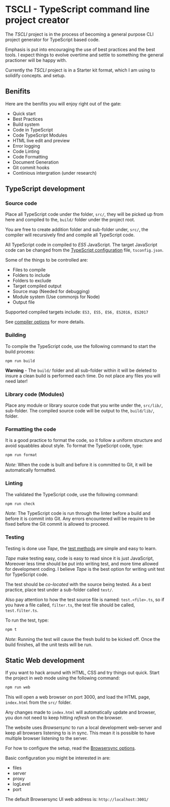 # TSCLI - TypeScript command line project creator

The _TSCLI_ project is in the process of becoming a general purpose CLI project generator for TypeScript based code.

Emphasis is put into encouraging the use of best practices and the best tools. I expect things to evolve overtime and settle to something the general practioner will be happy with.

Currently the _TSCLI_ project is in a Starter kit format, which I am using to solidify concepts. and setup.

## Benifits

Here are the benifits you will enjoy right out of the gate:

* Quick start
* Best Practices
* Build system
* Code in TypeScript
* Code TypeScript Modules
* HTML live edit and preview
* Error logging
* Code Linting
* Code Formatting
* Document Generation
* Git commit hooks
* Continious intergration (under research)

## TypeScript development

### Source code

Place all TypeScript code under the folder, `src/`, they will be picked up from here and compiled to the, `build/` folder under the project root.

You are free to create addition folder and sub-folder under, `src/`, the compiler will recursively find and compile all TypeScript code.

All TypeScript code in compiled to _ES5_ JavaScript. The target JavaScript code can be changed from the [TypeScript configuration](https://www.typescriptlang.org/docs/handbook/tsconfig-json.html) file, `tsconfig.json`.

Some of the things to be controlled are:

* Files to compile
* Folders to include
* Folders to exclude
* Target compiled output
* Source map (Needed for debugging)
* Module system (Use commonjs for Node)
* Output file

Supported compiled targets include: `ES3, ES5, ES6, ES2016, ES2017`

See [compiler options](https://www.typescriptlang.org/docs/handbook/compiler-options.html) for more details.

### Building

To compile the TypeScript code, use the following command to start the build process:

```
npm run build
```

**Warning** - The `build/` folder and all sub-folder within it will be deleted to insure a clean build is performed each time. Do not place any files you will need later!

### Library code (Modules)

Place any module or library source code that you write under the, `src/lib/`, sub-folder. The compiled source code will be output to the, `build/lib/`, folder.

### Formatting the code

It is a good practice to format the code, so it follow a uniform structure and avoid squabbles about style. To format the TypeScript code, type:

```sh
npm run format
```

_Note_: When the code is built and before it is committed to Git, it will be automatically formatted.

### Linting

The validated the TypeScript code, use the following command:

```sh
npm run check
```

_Note_: The TypeScript code is run through the linter before a build and before it is commit into Git. Any errors encountered will be require to be fixed before the Git commit is allowed to proceed.

### Testing

Testing is done use _Tape_, the [test methods](http://localhost:3001/) are simple and easy to learn.

_Tape_ make testing easy, code is easy to read since it is just JavaScript, Moreover less time should be put into writing test, and more time allowed for development coding. I believe _Tape_ is the best option for writing unit test for TypeScript code.

The test should be _co-located_ with the source being tested. As a best practice, place test under a sub-folder called `test/`.

Also pay attention to how the test source file is named: `test.<file>.ts`, so if you have a file called, `filter.ts`, the test file should be called, `test.filter.ts`.

To run the test, type:

```sh
npm t
```

_Note_: Running the test will cause the fresh build to be kicked off. Once the build finishes, all the unit tests will be run.

## Static Web development

If you want to hack around with HTML, CSS and try things out quick. Start the project in _web_ mode using the following command:

```sh
npm run web
```

This will open a web browser on port 3000, and load the HTML page, `index.html` from the `src/` folder.

Any changes made to `index.html` will automatically update and browser, you don not need to keep hitting _refresh_ on the browser.

The website uses _Browsersync_ to run a local development web-server and keep all browsers listening to is in sync. This mean it is possible to have multiple browser listening to the server.

For how to configure the setup, read the [Browsersync options](https://browsersync.io/docs/options).

Basic configuration you might be interested in are:

* files
* server
* proxy
* logLevel
* port

The default Browsersync UI web address is: `http://localhost:3001/`
